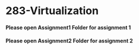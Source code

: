 # 283-Virtualization

#### Please open Assignment1 Folder for assignment 1

#### Please open Assignment2 Folder for assignment 2
